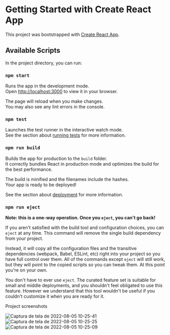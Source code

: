 # Getting Started with Create React App

This project was bootstrapped with [Create React App](https://github.com/facebook/create-react-app).

## Available Scripts

In the project directory, you can run:

### `npm start`

Runs the app in the development mode.\
Open [http://localhost:3000](http://localhost:3000) to view it in your browser.

The page will reload when you make changes.\
You may also see any lint errors in the console.

### `npm test`

Launches the test runner in the interactive watch mode.\
See the section about [running tests](https://facebook.github.io/create-react-app/docs/running-tests) for more information.

### `npm run build`

Builds the app for production to the `build` folder.\
It correctly bundles React in production mode and optimizes the build for the best performance.

The build is minified and the filenames include the hashes.\
Your app is ready to be deployed!

See the section about [deployment](https://facebook.github.io/create-react-app/docs/deployment) for more information.

### `npm run eject`

**Note: this is a one-way operation. Once you `eject`, you can't go back!**

If you aren't satisfied with the build tool and configuration choices, you can `eject` at any time. This command will remove the single build dependency from your project.

Instead, it will copy all the configuration files and the transitive dependencies (webpack, Babel, ESLint, etc) right into your project so you have full control over them. All of the commands except `eject` will still work, but they will point to the copied scripts so you can tweak them. At this point you're on your own.

You don't have to ever use `eject`. The curated feature set is suitable for small and middle deployments, and you shouldn't feel obligated to use this feature. However we understand that this tool wouldn't be useful if you couldn't customize it when you are ready for it.

Project screenshots

![Captura de tela de 2022-08-05 10-25-41](https://user-images.githubusercontent.com/11844740/183086874-3785e580-bf8d-400c-a4c9-7a25dc645dcb.png)
![Captura de tela de 2022-08-05 10-25-25](https://user-images.githubusercontent.com/11844740/183086882-0a8fba8f-d925-4886-afd5-10aaeee22874.png)
![Captura de tela de 2022-08-05 10-25-09](https://user-images.githubusercontent.com/11844740/183086886-bd43c86b-3a71-4f72-8dd3-472418ec0ec9.png)
